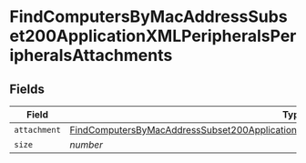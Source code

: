 # FindComputersByMacAddressSubset200ApplicationXMLPeripheralsPeripheralsAttachments


## Fields

| Field                                                                                                                                                                                                                 | Type                                                                                                                                                                                                                  | Required                                                                                                                                                                                                              | Description                                                                                                                                                                                                           | Example                                                                                                                                                                                                               |
| --------------------------------------------------------------------------------------------------------------------------------------------------------------------------------------------------------------------- | --------------------------------------------------------------------------------------------------------------------------------------------------------------------------------------------------------------------- | --------------------------------------------------------------------------------------------------------------------------------------------------------------------------------------------------------------------- | --------------------------------------------------------------------------------------------------------------------------------------------------------------------------------------------------------------------- | --------------------------------------------------------------------------------------------------------------------------------------------------------------------------------------------------------------------- |
| `attachment`                                                                                                                                                                                                          | [FindComputersByMacAddressSubset200ApplicationXMLPeripheralsPeripheralsAttachmentsAttachment](../../models/operations/findcomputersbymacaddresssubset200applicationxmlperipheralsperipheralsattachmentsattachment.md) | :heavy_minus_sign:                                                                                                                                                                                                    | N/A                                                                                                                                                                                                                   |                                                                                                                                                                                                                       |
| `size`                                                                                                                                                                                                                | *number*                                                                                                                                                                                                              | :heavy_minus_sign:                                                                                                                                                                                                    | N/A                                                                                                                                                                                                                   | 1                                                                                                                                                                                                                     |